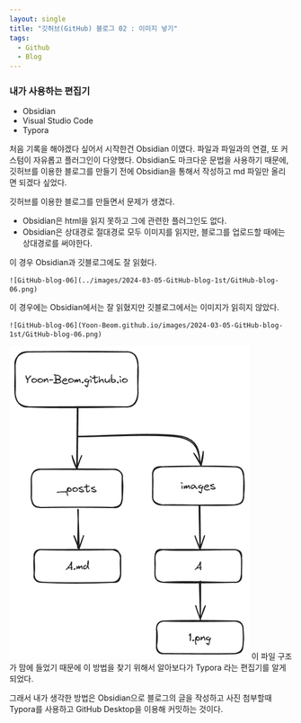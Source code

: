 ```yaml
---
layout: single
title: "깃허브(GitHub) 블로그 02 : 이미지 넣기"
tags:
  - Github
  - Blog
---
```

### 내가 사용하는 편집기
- Obsidian
- Visual Studio Code
- Typora

처음 기록을 해야겠다 싶어서 시작한건 Obsidian 이였다.
파일과 파일과의 연결, 또 커스텀이 자유롭고 플러그인이 다양했다.
Obsidian도 마크다운 문법을 사용하기 때문에, 깃허브를 이용한 블로그를 만들기 전에
Obsidian을 통해서 작성하고 md 파일만 올리면 되겠다 싶었다.

깃허브를 이용한 블로그를 만들면서 문제가 생겼다.
- Obsidian은 html을 읽지 못하고 그에 관련한 플러그인도 없다.
- Obsidian은 상대경로 절대경로 모두 이미지를 읽지만, 블로그를 업로드할 때에는 상대경로를 써야한다.

이 경우 Obsidian과 깃블로그에도 잘 읽혔다.
```
![GitHub-blog-06](../images/2024-03-05-GitHub-blog-1st/GitHub-blog-06.png)

```
이 경우에는 Obsidian에서는 잘 읽혔지만 깃블로그에서는 이미지가 읽히지 않았다.
```
![GitHub-blog-06](Yoon-Beom.github.io/images/2024-03-05-GitHub-blog-1st/GitHub-blog-06.png)
```

![GitHub-blog-08](../images/2024-03-06-GitHub-blog-2st/GitHub-blog-08.png)
이 파일 구조가 맘에 들었기 때문에 이 방법을 찾기 위해서 알아보다가
Typora 라는 편집기를 알게 되었다.

그래서 내가 생각한 방법은 Obsidian으로 블로그의 글을 작성하고
사진 첨부할때 Typora를 사용하고 GitHub Desktop을 이용해 커밋하는 것이다.